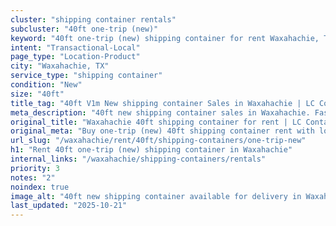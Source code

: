 ```yaml
---
cluster: "shipping container rentals"
subcluster: "40ft one-trip (new)"
keyword: "40ft one-trip (new) shipping container for rent Waxahachie, TX"
intent: "Transactional-Local"
page_type: "Location-Product"
city: "Waxahachie, TX"
service_type: "shipping container"
condition: "New"
size: "40ft"
title_tag: "40ft V1m New shipping container Sales in Waxahachie | LC Container"
meta_description: "40ft new shipping container sales in Waxahachie. Fast delivery, competitive pricing. Serving shipping containers area. Quote ID: 3M1. Call (214) 524-4168 for your free quote today."
original_title: "Waxahachie 40ft shipping container for rent | LC Container"
original_meta: "Buy one-trip (new) 40ft shipping container rent with local delivery in Waxahachie, TX. LC Container — local Since 2003. Request a fast quote today."
url_slug: "/waxahachie/rent/40ft/shipping-containers/one-trip-new"
h1: "Rent 40ft one-trip (new) shipping container in Waxahachie"
internal_links: "/waxahachie/shipping-containers/rentals"
priority: 3
notes: "2"
noindex: true
image_alt: "40ft new shipping container available for delivery in Waxahachie"
last_updated: "2025-10-21"
---
```


<!-- TODO: Add unique city/inventory copy, images, and internal links here. -->
